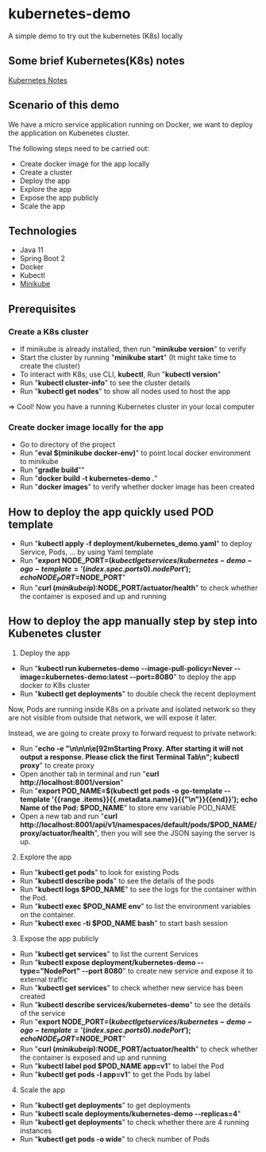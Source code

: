 # kubernetes-demo
A simple demo to try out the kubernetes (K8s) locally

## Some brief Kubernetes(K8s) notes
[Kubernetes Notes](KUBERNETES_NOTES.md)

## Scenario of this demo
We have a micro service application running on Docker, we want to deploy the application on Kubenetes cluster.

The following steps need to be carried out:
* Create docker image for the app locally
* Create a cluster
* Deploy the app
* Explore the app
* Expose the app publicly
* Scale the app

## Technologies
* Java 11
* Spring Boot 2
* Docker
* Kubectl
* [Minikube](https://kubernetes.io/docs/tasks/tools/install-minikube/)

## Prerequisites
### Create a K8s cluster
* If minikube is already installed, then run "**minikube version**" to verify
* Start the cluster by running "**minikube start**" (It might take time to create the cluster)
* To interact with K8s, use CLI, **kubectl**, Run "**kubectl version**"
* Run "**kubectl cluster-info**" to see the cluster details
* Run "**kubectl get nodes**" to show all nodes used to host the app

=> Cool! Now you have a running Kubernetes cluster in your local computer

### Create docker image locally for the app
* Go to directory of the project
* Run "**eval $(minikube docker-env)**" to point local docker environment to minikube
* Run "**gradle build**""
* Run "**docker build -t kubernetes-demo .**"
* Run "**docker images**" to verify whether docker image has been created

## How to deploy the app quickly used POD template
* Run "**kubectl apply -f deployment/kubernetes_demo.yaml**" to deploy Service, Pods, ... by using Yaml template
* Run "**export NODE_PORT=$(kubectl get services/kubernetes-demo -o go-template='{{(index .spec.ports 0).nodePort}}'); echo NODE_PORT=$NODE_PORT**"
* Run "**curl $(minikube ip):$NODE_PORT/actuator/health**" to check whether the container is exposed and up and running

## How to deploy the app manually step by step into Kubenetes cluster
1. Deploy the app
* Run "**kubectl run kubernetes-demo --image-pull-policy=Never --image=kubernetes-demo:latest --port=8080**" to deploy the app docker to K8s cluster
* Run "**kubectl get deployments**" to double check the recent deployment

Now, Pods are running inside K8s on a private and isolated network so they are not visible from outside that network, we will expose it later.

Instead, we are going to create proxy to forward request to private network:
* Run "**echo -e "\n\n\n\e[92mStarting Proxy. After starting it will not output a response. Please click the first Terminal Tab\n"; kubectl proxy**" to create proxy
* Open another tab in terminal and run "**curl http://localhost:8001/version**"
* Run "**export POD_NAME=$(kubectl get pods -o go-template --template '{{range .items}}{{.metadata.name}}{{"\n"}}{{end}}'); echo Name of the Pod: $POD_NAME**" to store env variable POD_NAME
* Open a new tab and run "**curl http://localhost:8001/api/v1/namespaces/default/pods/$POD_NAME/proxy/actuator/health**", then you will see the JSON saying the server is up.                           

2. Explore the app
* Run "**kubectl get pods**" to look for existing Pods
* Run "**kubectl describe pods**" to see the details of the pods
* Run "**kubectl logs $POD_NAME**" to see the logs for the container within the Pod.
* Run "**kubectl exec $POD_NAME env**" to list the environment variables on the container.
* Run "**kubectl exec -ti $POD_NAME bash**" to start bash session

3. Expose the app publicly
* Run "**kubectl get services**" to list the current Services
* Run "**kubectl expose deployment/kubernetes-demo --type="NodePort" --port 8080**" to create new service and expose it to external traffic
* Run "**kubectl get services**" to check whether new service has been created
* Run "**kubectl describe services/kubernetes-demo**" to see the details of the service
* Run "**export NODE_PORT=$(kubectl get services/kubernetes-demo -o go-template='{{(index .spec.ports 0).nodePort}}'); echo NODE_PORT=$NODE_PORT**"
* Run "**curl $(minikube ip):$NODE_PORT/actuator/health**" to check whether the container is exposed and up and running
* Run "**kubectl label pod $POD_NAME app=v1**" to label the Pod
* Run "**kubectl get pods -l app=v1**" to get the Pods by label

4. Scale the app
* Run "**kubectl get deployments**" to get deployments
* Run "**kubectl scale deployments/kubernetes-demo --replicas=4**"
* Run "**kubectl get deployments**" to check whether there are 4 running instances
* Run "**kubectl get pods -o wide**" to check number of Pods

